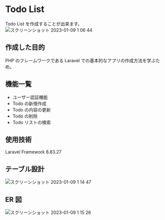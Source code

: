 # Todo List

Todo List を作成することが出来ます。
![スクリーンショット 2023-01-09 1 06 44](https://user-images.githubusercontent.com/118032025/211266370-4da2c562-95d2-4dd7-acba-985d27b8913c.png)

## 作成した目的

PHP のフレームワークである Laravel での基本的なアプリの作成方法を学ぶため。

## 機能一覧

-   ユーザー認証機能
-   Todo の新規作成
-   Todo の内容の更新
-   Todo の削除
-   Todo リストの検索

## 使用技術

Laravel Framework 8.83.27

## テーブル設計

![スクリーンショット 2023-01-09 1 14 47](https://user-images.githubusercontent.com/118032025/211266473-cb445db0-87c9-4bd8-a228-d3beb661b2c5.png)

## ER 図

![スクリーンショット 2023-01-09 1 15 26](https://user-images.githubusercontent.com/118032025/211266546-b5dcd1e6-fdbd-4601-932d-4631cb0f309a.png)
